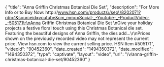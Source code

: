 {
    "title": "Anna Griffin Christmas Botanical Die Set",
    "description": "For More Info or to Buy Now: http:\/\/www.hsn.com\/products\/seo\/8202071?rdr=1&sourceid=youtube&cm_mmc=Social-_-Youtube-_-ProductVideo-_-505171\r\nAnna Griffin Christmas Botanical Die Set  \nGive your holiday projects a festive floral touch using this Christmas Botanical die set. Featuring the beautiful designs of Anna Griffin, the dies add...\r\nPrices shown on the previously recorded video may not represent the current price.  View hsn.com to view the current selling price. HSN Item #505171",
    "videoid": "90452360",
    "date_created": "1494350372",
    "date_modified": "1494350372",
    "type": "captivate",
    "layout": "video",
    "url": "\/v\/anna-griffin-christmas-botanical-die-set\/90452360"
}